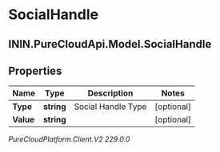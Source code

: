 # SocialHandle

## ININ.PureCloudApi.Model.SocialHandle

## Properties

|Name | Type | Description | Notes|
|------------ | ------------- | ------------- | -------------|
| **Type** | **string** | Social Handle Type | [optional] |
| **Value** | **string** |  | [optional] |



_PureCloudPlatform.Client.V2 229.0.0_
